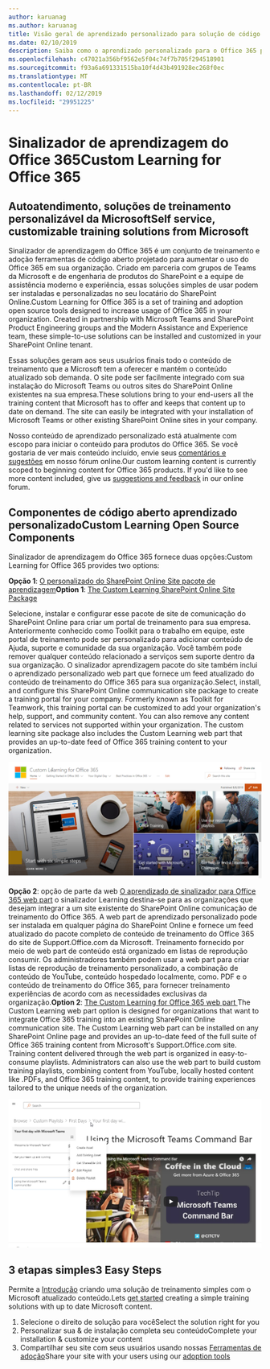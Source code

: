 ```yaml
---
author: karuanag
ms.author: karuanag
title: Visão geral de aprendizado personalizado para solução de código aberto do Office 365
ms.date: 02/10/2019
description: Saiba como o aprendizado personalizado para o Office 365 pode acelerar uso e adoção do Office 365 em sua organização. Nossas soluções incluem uma web part do SharePoint Online personalizada e um site de treinamento de comunicação com SharePoint Online moderno facilmente é provisionado para seu locatário do Office 365.
ms.openlocfilehash: c47021a356bf9562e5f04c74f7b705f294518901
ms.sourcegitcommit: f93a6a691331515ba10f4d43b491928ec268f0ec
ms.translationtype: MT
ms.contentlocale: pt-BR
ms.lasthandoff: 02/12/2019
ms.locfileid: "29951225"
---
```

# <a name="custom-learning-for-office-365"></a><span data-ttu-id="afd80-104">Sinalizador de aprendizagem do Office 365</span><span class="sxs-lookup"><span data-stu-id="afd80-104">Custom Learning for Office 365</span></span>

## <a name="self-service-customizable-training-solutions-from-microsoft"></a><span data-ttu-id="afd80-105">Autoatendimento, soluções de treinamento personalizável da Microsoft</span><span class="sxs-lookup"><span data-stu-id="afd80-105">Self service, customizable training solutions from Microsoft</span></span>

<span data-ttu-id="afd80-p102">Sinalizador de aprendizagem do Office 365 é um conjunto de treinamento e adoção ferramentas de código aberto projetado para aumentar o uso do Office 365 em sua organização. Criado em parceria com grupos de Teams da Microsoft e de engenharia de produtos do SharePoint e a equipe de assistência moderno e experiência, essas soluções simples de usar podem ser instaladas e personalizadas no seu locatário do SharePoint Online.</span><span class="sxs-lookup"><span data-stu-id="afd80-p102">Custom Learning for Office 365 is a set of training and adoption open source tools designed to increase usage of Office 365 in your organization. Created in partnership with Microsoft Teams and SharePoint Product Engineering groups and the Modern Assistance and Experience team, these simple-to-use solutions can be installed and customized in your SharePoint Online tenant.</span></span> 

<span data-ttu-id="afd80-p103">Essas soluções geram aos seus usuários finais todo o conteúdo de treinamento que a Microsoft tem a oferecer e mantém o conteúdo atualizado sob demanda.  O site pode ser facilmente integrado com sua instalação do Microsoft Teams ou outros sites do SharePoint Online existentes na sua empresa.</span><span class="sxs-lookup"><span data-stu-id="afd80-p103">These solutions bring to your end-users all the training content that Microsoft has to offer and keeps that content up to date on demand.  The site can easily be integrated with your installation of Microsoft Teams or other existing SharePoint Online sites in your company.</span></span>

<span data-ttu-id="afd80-p104">Nosso conteúdo de aprendizado personalizado está atualmente com escopo para iniciar o conteúdo para produtos do Office 365.  Se você gostaria de ver mais conteúdo incluído, envie seus [comentários e sugestões](feedback.md) em nosso fórum online.</span><span class="sxs-lookup"><span data-stu-id="afd80-p104">Our custom learning content is currently scoped to beginning content for Office 365 products.  If you'd like to see more content included, give us [suggestions and feedback](feedback.md) in our online forum.</span></span>  

## <a name="custom-learning-open-source-components"></a><span data-ttu-id="afd80-112">Componentes de código aberto aprendizado personalizado</span><span class="sxs-lookup"><span data-stu-id="afd80-112">Custom Learning Open Source Components</span></span>

<span data-ttu-id="afd80-113">Sinalizador de aprendizagem do Office 365 fornece duas opções:</span><span class="sxs-lookup"><span data-stu-id="afd80-113">Custom Learning for Office 365 provides two options:</span></span> 

<span data-ttu-id="afd80-114">**Opção 1**: [O personalizado do SharePoint Online Site pacote de aprendizagem](installsitepackage.md)</span><span class="sxs-lookup"><span data-stu-id="afd80-114">**Option 1**: [The Custom Learning SharePoint Online Site Package](installsitepackage.md)</span></span>

<span data-ttu-id="afd80-p105">Selecione, instalar e configurar esse pacote de site de comunicação do SharePoint Online para criar um portal de treinamento para sua empresa. Anteriormente conhecido como Toolkit para o trabalho em equipe, este portal de treinamento pode ser personalizado para adicionar conteúdo de Ajuda, suporte e comunidade da sua organização. Você também pode remover qualquer conteúdo relacionado a serviços sem suporte dentro da sua organização. O sinalizador aprendizagem pacote do site também inclui o aprendizado personalizado web part que fornece um feed atualizado do conteúdo de treinamento do Office 365 para sua organização.</span><span class="sxs-lookup"><span data-stu-id="afd80-p105">Select, install, and configure this SharePoint Online communication site package to create a training portal for your company. Formerly known as Toolkit for Teamwork, this training portal can be customized to add your organization's help, support, and community content. You can also remove any content related to services not supported within your organization. The custom learning site package also includes the Custom Learning web part that provides an up-to-date feed of Office 365 training content to your organization.</span></span> 

![Sinalizador de aprendizagem para a experiência de site do Office 365](media/clo365homepage.png)

<span data-ttu-id="afd80-p106">**Opção 2**: opção de parte da web [O aprendizado de sinalizador para Office 365 web part](installwebpart.md) o sinalizador Learning destina-se para as organizações que desejam integrar a um site existente do SharePoint Online comunicação de treinamento do Office 365. A web part de aprendizado personalizado pode ser instalada em qualquer página do SharePoint Online e fornece um feed atualizado do pacote completo de conteúdo de treinamento do Office 365 do site de Support.Office.com da Microsoft. Treinamento fornecido por meio de web part de conteúdo está organizado em listas de reprodução consumir. Os administradores também podem usar a web part para criar listas de reprodução de treinamento personalizado, a combinação de conteúdo de YouTube, conteúdo hospedado localmente, como. PDF e o conteúdo de treinamento do Office 365, para fornecer treinamento experiências de acordo com as necessidades exclusivas da organização.</span><span class="sxs-lookup"><span data-stu-id="afd80-p106">**Option 2**: [The Custom Learning for Office 365 web part ](installwebpart.md) The Custom Learning web part option is designed for organizations that want to integrate Office 365 training into an existing SharePoint Online communication site. The Custom Learning web part can be installed on any SharePoint Online page and provides an up-to-date feed of the full suite of Office 365 training content from Microsoft's Support.Office.com site. Training content delivered through the web part is organized in easy-to-consume playlists. Administrators can also use the web part to build custom training playlists, combining content from YouTube, locally hosted content like .PDFs, and Office 365 training content, to provide training experiences tailored to the unique needs of the organization.</span></span>

![Sinalizador de aprendizagem para o Web Part do Office 365](media/clo365customplaylist.png)

## <a name="3-easy-steps"></a><span data-ttu-id="afd80-125">3 etapas simples</span><span class="sxs-lookup"><span data-stu-id="afd80-125">3 Easy Steps</span></span>

<span data-ttu-id="afd80-126">Permite a [Introdução](prereqs.md) criando uma solução de treinamento simples com o Microsoft atualizado conteúdo.</span><span class="sxs-lookup"><span data-stu-id="afd80-126">Lets [get started](prereqs.md) creating a simple training solutions with up to date Microsoft content.</span></span>

1. <span data-ttu-id="afd80-127">Selecione o direito de solução para você</span><span class="sxs-lookup"><span data-stu-id="afd80-127">Select the solution right for you</span></span>
2. <span data-ttu-id="afd80-128">Personalizar sua & de instalação completa seu conteúdo</span><span class="sxs-lookup"><span data-stu-id="afd80-128">Complete your installation & customize your content</span></span>
3. <span data-ttu-id="afd80-129">Compartilhar seu site com seus usuários usando nossas [Ferramentas de adoção](driveadoption.md)</span><span class="sxs-lookup"><span data-stu-id="afd80-129">Share your site with your users using our [adoption tools](driveadoption.md)</span></span>
